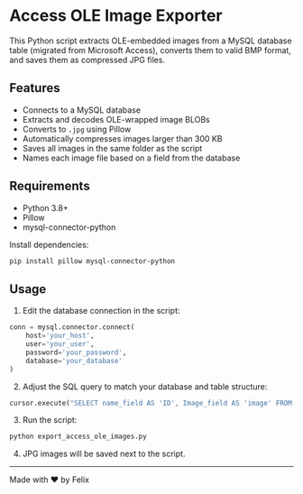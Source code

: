 # Access OLE Image Exporter

This Python script extracts OLE-embedded images from a MySQL database table (migrated from Microsoft Access), converts them to valid BMP format, and saves them as compressed JPG files.

## Features

- Connects to a MySQL database
- Extracts and decodes OLE-wrapped image BLOBs
- Converts to `.jpg` using Pillow
- Automatically compresses images larger than 300 KB
- Saves all images in the same folder as the script
- Names each image file based on a field from the database

## Requirements

- Python 3.8+
- Pillow
- mysql-connector-python

Install dependencies:

```bash
pip install pillow mysql-connector-python
```

## Usage

1. Edit the database connection in the script:
```python
conn = mysql.connector.connect(
    host='your_host',
    user='your_user',
    password='your_password',
    database='your_database'
)
```

2. Adjust the SQL query to match your database and table structure:
```python
cursor.execute("SELECT name_field AS 'ID', Image_field AS 'image' FROM your_schema.your_table WHERE Image_field IS NOT NULL")
```

3. Run the script:
```bash
python export_access_ole_images.py
```

4. JPG images will be saved next to the script.

---

Made with ❤️ by Felix
